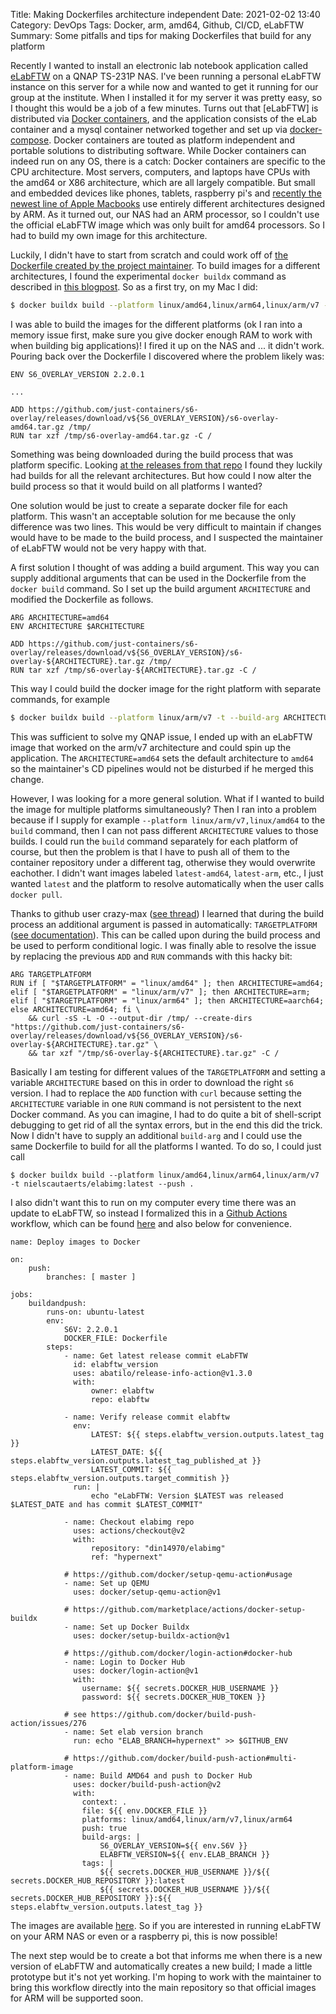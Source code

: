 Title: Making Dockerfiles architecture independent
Date: 2021-02-02 13:40
Category: DevOps
Tags: Docker, arm, amd64, Github, CI/CD, eLabFTW
Summary: Some pitfalls and tips for making Dockerfiles that build for any platform

Recently I wanted to install an electronic lab notebook application called [eLabFTW](https://www.elabftw.net/) on a QNAP TS-231P NAS.
I've been running a personal eLabFTW instance on this server for a while now and wanted to get it running for our group at the institute.
When I installed it for my server it was pretty easy, so I thought this would be a job of a few minutes.
Turns out that [eLabFTW] is distributed via [Docker containers](https://www.docker.com/resources/what-container), and the application consists of the eLab container and a mysql container networked together and set up via [docker-compose](https://docs.docker.com/compose/).
Docker containers are touted as platform independent and portable solutions to distributing software.
While Docker containers can indeed run on any OS, there is a catch: Docker containers are specific to the CPU architecture.
Most servers, computers, and laptops have CPUs with the amd64 or X86 architecture, which are all largely compatible.
But small and embedded devices like phones, tablets, raspberry pi's and [recently the newest line of Apple Macbooks](https://www.apple.com/mac/m1/) use entirely different architectures designed by ARM.
As it turned out, our NAS had an ARM processor, so I couldn't use the official eLabFTW image which was only built for amd64 processors.
So I had to build my own image for this architecture.

Luckily, I didn't have to start from scratch and could work off of [the Dockerfile created by the project maintainer](https://github.com/elabftw/elabimg).
To build images for a different architectures, I found the experimental `docker buildx` command as described in [this blogpost](https://www.docker.com/blog/multi-arch-images/).
So as a first try, on my Mac I did:

```bash
$ docker buildx build --platform linux/amd64,linux/arm64,linux/arm/v7 -t nielscautaerts/elabimg:latest --push .
```

I was able to build the images for the different platforms (ok I ran into a memory issue first, make sure you give docker enough RAM to work with when building big applications)!
I fired it up on the NAS and ... it didn't work.
Pouring back over the Dockerfile I discovered where the problem likely was:

```
ENV S6_OVERLAY_VERSION 2.2.0.1

...

ADD https://github.com/just-containers/s6-overlay/releases/download/v${S6_OVERLAY_VERSION}/s6-overlay-amd64.tar.gz /tmp/
RUN tar xzf /tmp/s6-overlay-amd64.tar.gz -C /
```

Something was being downloaded during the build process that was platform specific.
Looking [at the releases from that repo](https://github.com/just-containers/s6-overlay/releases) I found they luckily had builds for all the relevant architectures.
But how could I now alter the build process so that it would build on all platforms I wanted?

One solution would be just to create a separate docker file for each platform.
This wasn't an acceptable solution for me because the only difference was two lines.
This would be very difficult to maintain if changes would have to be made to the build process, and I suspected the maintainer of eLabFTW would not be very happy with that.

A first solution I thought of was adding a build argument.
This way you can supply additional arguments that can be used in the Dockerfile from the `docker build` command.
So I set up the build argument `ARCHITECTURE` and modified the Dockerfile as follows.


```
ARG ARCHITECTURE=amd64
ENV ARCHITECTURE $ARCHITECTURE

ADD https://github.com/just-containers/s6-overlay/releases/download/v${S6_OVERLAY_VERSION}/s6-overlay-${ARCHITECTURE}.tar.gz /tmp/
RUN tar xzf /tmp/s6-overlay-${ARCHITECTURE}.tar.gz -C /
```

This way I could build the docker image for the right platform with separate commands, for example

```bash
$ docker buildx build --platform linux/arm/v7 -t --build-arg ARCHITECTURE=arm nielscautaerts/elabimg:latest --push .
```

This was sufficient to solve my QNAP issue, I ended up with an eLabFTW image that worked on the arm/v7 architecture and could spin up the application.
The `ARCHITECTURE=amd64` sets the default architecture to `amd64` so the maintainer's CD pipelines would not be disturbed if he merged this change.

However, I was looking for a more general solution.
What if I wanted to build the image for multiple platforms simultaneously?
Then I ran into a problem because if I supply for example `--platform linux/arm/v7,linux/amd64` to the `build` command, then I can not pass different `ARCHITECTURE` values to those builds.
I could run the `build` command separately for each platform of course, but then the problem is that I have to push all of them to the container repository under a different tag, otherwise they would overwrite eachother.
I didn't want images labeled `latest-amd64`, `latest-arm`, etc., I just wanted `latest` and the platform to resolve automatically when the user calls `docker pull`.

Thanks to github user crazy-max ([see thread](https://github.com/docker/build-push-action/issues/309)) I learned that during the build process an additional argument is passed in automatically: `TARGETPLATFORM` ([see documentation](https://docs.docker.com/engine/reference/builder/#automatic-platform-args-in-the-global-scope)).
This can be called upon during the build process and be used to perform conditional logic.
I was finally able to resolve the issue by replacing the previous `ADD` and `RUN` commands with this hacky bit:

```
ARG TARGETPLATFORM
RUN if [ "$TARGETPLATFORM" = "linux/amd64" ]; then ARCHITECTURE=amd64; elif [ "$TARGETPLATFORM" = "linux/arm/v7" ]; then ARCHITECTURE=arm; elif [ "$TARGETPLATFORM" = "linux/arm64" ]; then ARCHITECTURE=aarch64; else ARCHITECTURE=amd64; fi \
    && curl -sS -L -O --output-dir /tmp/ --create-dirs "https://github.com/just-containers/s6-overlay/releases/download/v${S6_OVERLAY_VERSION}/s6-overlay-${ARCHITECTURE}.tar.gz" \
    && tar xzf "/tmp/s6-overlay-${ARCHITECTURE}.tar.gz" -C /
```

Basically I am testing for different values of the `TARGETPLATFORM` and setting a variable `ARCHITECTURE` based on this in order to download the right `s6` version.
I had to replace the `ADD` function with `curl` because setting the `ARCHITECTURE` variable in one `RUN` command is not persistent to the next Docker command.
As you can imagine, I had to do quite a bit of shell-script debugging to get rid of all the syntax errors, but in the end this did the trick.
Now I didn't have to supply an additional `build-arg` and I could use the same Dockerfile to build for all the platforms I wanted.
To do so, I could just call

```
$ docker buildx build --platform linux/amd64,linux/arm64,linux/arm/v7 -t nielscautaerts/elabimg:latest --push .
```

I also didn't want this to run on my computer every time there was an update to eLabFTW, so instead I formalized this in a [Github Actions](https://github.com/features/actions) workflow, which can be found [here](https://github.com/din14970/elab-arm-docker/blob/master/.github/workflows/makeimage.yaml) and also below for convenience.

```
name: Deploy images to Docker

on:
    push:
        branches: [ master ]

jobs:
    buildandpush:
        runs-on: ubuntu-latest
        env:
            S6V: 2.2.0.1
            DOCKER_FILE: Dockerfile
        steps:
            - name: Get latest release commit eLabFTW
              id: elabftw_version
              uses: abatilo/release-info-action@v1.3.0
              with:
                  owner: elabftw
                  repo: elabftw

            - name: Verify release commit elabftw
              env:
                  LATEST: ${{ steps.elabftw_version.outputs.latest_tag }}
                  LATEST_DATE: ${{ steps.elabftw_version.outputs.latest_tag_published_at }}
                  LATEST_COMMIT: ${{ steps.elabftw_version.outputs.target_commitish }}
              run: |
                  echo "eLabFTW: Version $LATEST was released $LATEST_DATE and has commit $LATEST_COMMIT"

            - name: Checkout elabimg repo
              uses: actions/checkout@v2
              with:
                  repository: "din14970/elabimg"
                  ref: "hypernext"

            # https://github.com/docker/setup-qemu-action#usage
            - name: Set up QEMU
              uses: docker/setup-qemu-action@v1

            # https://github.com/marketplace/actions/docker-setup-buildx
            - name: Set up Docker Buildx
              uses: docker/setup-buildx-action@v1

            # https://github.com/docker/login-action#docker-hub
            - name: Login to Docker Hub
              uses: docker/login-action@v1
              with:
                username: ${{ secrets.DOCKER_HUB_USERNAME }}
                password: ${{ secrets.DOCKER_HUB_TOKEN }}

            # see https://github.com/docker/build-push-action/issues/276
            - name: Set elab version branch
              run: echo "ELAB_BRANCH=hypernext" >> $GITHUB_ENV

            # https://github.com/docker/build-push-action#multi-platform-image
            - name: Build AMD64 and push to Docker Hub
              uses: docker/build-push-action@v2
              with:
                context: .
                file: ${{ env.DOCKER_FILE }}
                platforms: linux/amd64,linux/arm/v7,linux/arm64
                push: true
                build-args: |
                    S6_OVERLAY_VERSION=${{ env.S6V }}
                    ELABFTW_VERSION=${{ env.ELAB_BRANCH }}
                tags: |
                    ${{ secrets.DOCKER_HUB_USERNAME }}/${{ secrets.DOCKER_HUB_REPOSITORY }}:latest
                    ${{ secrets.DOCKER_HUB_USERNAME }}/${{ secrets.DOCKER_HUB_REPOSITORY }}:${{ steps.elabftw_version.outputs.latest_tag }}
```

The images are available [here](https://hub.docker.com/repository/docker/nielscautaerts/elabimg/tags?page=1&ordering=last_updated).
So if you are interested in running eLabFTW on your ARM NAS or even or a raspberry pi, this is now possible!

The next step would be to create a bot that informs me when there is a new version of eLabFTW and automatically creates a new build; I made a little prototype but it's not yet working.
I'm hoping to work with the maintainer to bring this workflow directly into the main repository so that official images for ARM will be supported soon.
